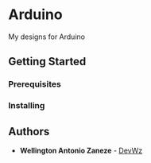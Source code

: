 # Arduino

My designs for Arduino

## Getting Started

### Prerequisites

### Installing

## Authors

* **Wellington Antonio Zaneze** - [DevWz](https://github.com/DevWz)
